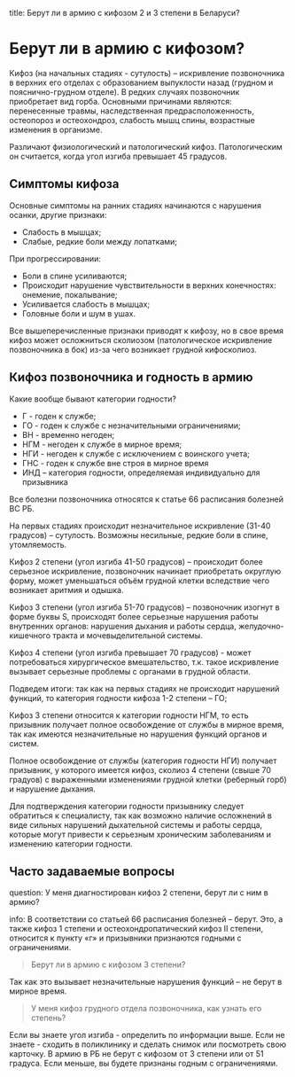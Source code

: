title: Берут ли в армию с кифозом 2 и 3 степени в Беларуси?

# Берут ли в армию c кифозом?

Кифоз (на начальных стадиях - сутулость) – искривление позвоночника в верхних его отделах с образованием выпуклости назад (грудном и пояснично-грудном отделе). В редких случаях позвоночник приобретает вид горба. Основными причинами являются: перенесенные травмы, наследственная предрасположенность, остеопороз и остеохондроз, слабость мышц спины, возрастные изменения в организме.

Различают физиологический и патологический кифоз. Патологическим он считается, когда угол изгиба превышает 45 градусов.

## Симптомы кифоза

Основные симптомы на ранних стадиях начинаются с нарушения осанки, другие признаки:

* Слабость в мышцах;
* Слабые, редкие боли между лопатками;

При прогрессировании:

* Боли в спине усиливаются;
* Происходит нарушение чувствительности в верхних конечностях: онемение, покалывание;
* Усиливается слабость в мышцах;
* Головные боли и шум в ушах.

Все вышеперечисленные признаки приводят к кифозу, но в свое время кифоз может осложниться сколиозом (патологическое искривление позвоночника в бок) из-за чего возникает грудной кифосколиоз.

## Кифоз позвоночника и годность в армию

Какие вообще бывают категории годности?

* Г - годен к службе;
* ГО - годен к службе с незначительными ограничениями;
* ВН - временно негоден;
* НГМ - негоден к службе в мирное время;
* НГИ - негоден к службе с исключением с воинского учета;
* ГНС - годен к службе вне строя в мирное время 
* ИНД – категория годности, определяемая индивидуально для призывника

Все болезни позвоночника относятся к статье 66 расписания болезней ВС РБ.

На первых стадиях происходит незначительное искривление (31-40 градусов) – сутулость. Возможны несильные, редкие боли в спине, утомляемость.

Кифоз 2 степени (угол изгиба 41-50 градусов) – происходит более серьезное искривление, позвоночник начинает приобретать округлую форму, может уменьшаться объём грудной клетки вследствие чего возникает аритмия и одышка.

Кифоз 3 степени (угол изгиба 51-70 градусов) – позвоночник изогнут в форме буквы S, происходят более серьезные нарушения работы внутренних органов: нарушения дыхания и работы сердца, желудочно-кишечного тракта и мочевыделительной системы.

Кифоз 4 степени (угол изгиба превышает 70 градусов) - может потребоваться хирургическое вмешательство, т.к. такое искривление вызывает серьезные проблемы с органами в грудной области.

Подведем итоги: так как на первых стадиях не происходит нарушений функций, то категория годности кифоза 1-2 степени – ГО;

Кифоз 3 степени относится к категории годности НГМ, то есть призывник получает полное освобождение от службы в мирное время, так как имеются незначительные но нарушения функций органов и систем.

Полное освобождение от службы (категория годности НГИ) получает призывник, у которого имеется кифоз, сколиоз 4 степени (свыше 70 градуов) с выраженными изменениями грудной клетки (реберный горб) и нарушение дыхания.

Для подтверждения категории годности призывнику следует обратиться к специалисту, так как возможно наличие осложнений в виде сильных нарушений дыхательной системы и работы сердца, которые могут привести к серьезным хроническим заболеваниям и изменению категории годности.

## Часто задаваемые вопросы

question: У меня диагностирован кифоз 2 степени, берут ли с ним в армию?

info: В соответствии со статьей 66 расписания болезней – берут. Это, а также кифоз 1 степени и остеохондропатический кифоз II степени, относится к пункту «г» и призывники признаются годными с ограничениями.

> Берут ли в армию с кифозом 3 степени?

Так как это вызывает незначительные нарушения функций – не берут в мирное время.

> У меня кифоз грудного отдела позвоночника, как узнать его степень?

Если вы знаете угол изгиба - определить по информации выше. Если не знаете - сходить в поликлинику и сделать снимок или посмотреть свою карточку. В армию в РБ не берут с кифозом от 3 степени или от 51 градуса. Если меньше, вы будете признаны годным с ограничениями.
